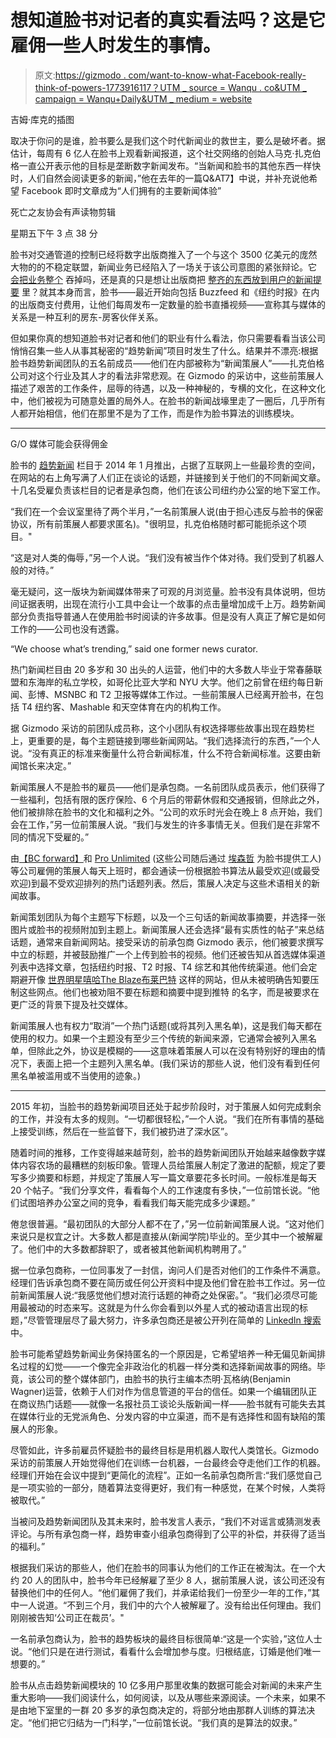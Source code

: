 # 想知道脸书对记者的真实看法吗？这是它雇佣一些人时发生的事情。

> 原文:[https://gizmodo . com/want-to-know-what-Facebook-really-think-of-powers-1773916117？UTM _ source = Wanqu . co&UTM _ campaign = Wanqu+Daily&UTM _ medium = website](https://gizmodo.com/want-to-know-what-facebook-really-thinks-of-journalists-1773916117?utm_source=wanqu.co&utm_campaign=Wanqu+Daily&utm_medium=website)

 吉姆·库克的插图 

取决于你问的是谁，脸书要么是我们这个时代新闻业的救世主，要么是破坏者。据估计，每周有 6 亿人在脸书上观看新闻报道，这个社交网络的创始人马克·扎克伯格一直公开表示他的目标是垄断数字新闻发布。“当新闻和脸书的其他东西一样快时，人们自然会阅读更多的新闻，”他在去年的一篇Q&AT7】中说，并补充说他希望 Facebook 即时文章成为“人们拥有的主要新闻体验”

死亡之友协会有声读物剪辑

星期五下午 3 点 38 分

脸书对交通管道的控制已经将数字出版商推入了一个与这个 3500 亿美元的庞然大物的的不稳定联盟，新闻业务已经陷入了一场关于该公司意图的紧张辩论。它 [会把业务整个](https://medium.com/@TowCenter/the-end-of-the-news-as-we-know-it-how-facebook-swallowed-journalism-60344fa50962#.nb6ig1mxh) 吞掉吗，还是真的只是想让出版商把 [整齐的东西放到用户的新闻提要](http://qz.com/369875/facebook-wont-kill-journalism-and-might-even-save-it/) 里？就其本身而言，脸书——最近开始向包括 Buzzfeed 和《纽约时报》在内的出版商支付费用，让他们每周发布一定数量的脸书直播视频——宣称其与媒体的关系是一种互利的房东-房客伙伴关系。

但如果你真的想知道脸书对记者和他们的职业有什么看法，你只需要看看当该公司悄悄召集一些人从事其秘密的“趋势新闻”项目时发生了什么。结果并不漂亮:根据脸书趋势新闻团队的五名前成员——他们在内部被称为“新闻策展人”——扎克伯格公司对这个行业及其人才的看法非常悲观。在 Gizmodo 的采访中，这些前策展人描述了艰苦的工作条件，屈辱的待遇，以及一种神秘的，专横的文化，在这种文化中，他们被视为可随意处置的局外人。在脸书的新闻战壕里走了一圈后，几乎所有人都开始相信，他们在那里不是为了工作，而是作为脸书算法的训练模块。

* * *

G/O 媒体可能会获得佣金

脸书的 [趋势新闻](http://newsroom.fb.com/news/2014/01/finding-popular-conversations-on-facebook/) 栏目于 2014 年 1 月推出，占据了互联网上一些最珍贵的空间，在网站的右上角写满了人们正在谈论的话题，并链接到关于他们的不同新闻文章。十几名受雇负责该栏目的记者是承包商，他们在该公司纽约办公室的地下室工作。

“我们在一个会议室里待了两个半月，”一名前策展人说(由于担心违反与脸书的保密协议，所有前策展人都要求匿名)。"很明显，扎克伯格随时都可能扼杀这个项目。"

“这是对人类的侮辱，”另一个人说。“我们没有被当作个体对待。我们受到了机器人般的对待。”

毫无疑问，这一版块为新闻媒体带来了可观的月浏览量。脸书没有具体说明，但坊间证据表明，出现在流行小工具中会让一个故事的点击量增加成千上万。趋势新闻部分负责指导普通人在使用脸书时阅读的许多故事。但是没有人真正了解它是如何工作的——公司也没有透露。

<aside class="o6p93a-0 iYEtQN">“We choose what’s trending,” said one former news curator.</aside>

热门新闻栏目由 20 多岁和 30 出头的人运营，他们中的大多数人毕业于常春藤联盟和东海岸的私立学校，如哥伦比亚大学和 NYU 大学。他们之前曾在纽约每日新闻、彭博、MSNBC 和 T2 卫报等媒体工作过。一些前策展人已经离开脸书，在包括 T4 纽约客、Mashable 和天空体育在内的机构工作。

据 Gizmodo 采访的前团队成员称，这个小团队有权选择哪些故事出现在趋势栏上，更重要的是，每个主题链接到哪些新闻网站。“我们选择流行的东西，”一个人说。“没有真正的标准来衡量什么符合新闻标准，什么不符合新闻标准。这要由新闻馆长来决定。”

新闻策展人不是脸书的雇员——他们是承包商。一名前团队成员表示，他们获得了一些福利，包括有限的医疗保险、6 个月后的带薪休假和交通报销，但除此之外，他们被排除在脸书的文化和福利之外。“公司的欢乐时光会在晚上 8 点开始，我们会在工作，”另一位前策展人说。“我们与发生的许多事情无关。但我们是在非常不同的情况下受雇的。”

由[【BC forward】](http://bcforward.com/)和 [Pro Unlimited](http://prounlimited.com/) (这些公司随后通过 [埃森哲](https://www.accenture.com/us-en) 为脸书提供工人)等公司雇佣的策展人每天上班时，都会通读一份根据脸书算法从最受欢迎(或最受欢迎)到最不受欢迎排列的热门话题列表。然后，策展人决定与这些术语相关的新闻故事。

新闻策划团队为每个主题写下标题，以及一个三句话的新闻故事摘要，并选择一张图片或脸书的视频附加到主题上。新闻策展人还会选择“最有实质性的帖子”来总结话题，通常来自新闻网站。接受采访的前承包商 Gizmodo 表示，他们被要求撰写中立的标题，并被鼓励推广一个上传到脸书的视频。他们还被告知从首选媒体渠道列表中选择文章，包括纽约时报、T2 时报、T4 综艺和其他传统渠道。他们会定期避开像 [世界明星嘻哈](http://www.worldstarhiphop.com/)[The Blaze](http://www.theblaze.com/)[布莱巴特](http://www.breitbart.com/) 这样的网站，但从未被明确告知要压制这些网点。他们也被劝阻不要在标题和摘要中提到推特 的名字，而是被要求在更广泛的背景下提及社交媒体。

新闻策展人也有权力“取消”一个热门话题(或将其列入黑名单)，这是我们每天都在使用的权力。如果一个主题没有至少三个传统的新闻来源，它通常会被列入黑名单，但除此之外，协议是模糊的——这意味着策展人可以在没有特别好的理由的情况下，表面上把一个主题列入黑名单。(我们采访的那些人说，他们没有看到任何黑名单被滥用或不当使用的迹象。)

* * *

2015 年初，当脸书的趋势新闻项目还处于起步阶段时，对于策展人如何完成剩余的工作，并没有太多的规则。“一切都很轻松，”一个人说。“我们在所有事情的基础上接受训练，然后在一些监督下，我们被扔进了深水区”。

随着时间的推移，工作变得越来越苛刻，脸书的趋势新闻团队开始越来越像数字媒体内容农场的最糟糕的刻板印象。管理人员给策展人制定了激进的配额，规定了要写多少摘要和标题，并规定了策展人写一篇文章要花多长时间。一般标准是每天 20 个帖子。“我们分享文件，看看每个人的工作速度有多快，”一位前馆长说。“他们试图培养办公室之间的竞争，看看我们每天能完成多少课题。”

倦怠很普遍。“最初团队的大部分人都不在了，”另一位前新闻策展人说。“这对他们来说只是权宜之计。大多数人都是直接从(新闻学院)毕业的。至少其中一个被解雇了。他们中的大多数都辞职了，或者被其他新闻机构聘用了。”

据一位承包商称，一位同事发了一封信，询问人们是否对他们的工作条件不满意。经理们告诉承包商不要在简历或任何公开资料中提及他们曾在脸书工作过。另一位前新闻策展人说:“我感觉他们想对流行话题的神奇之处保密。”。“我们必须尽可能用最被动的时态来写。这就是为什么你会看到以外星人式的被动语言出现的标题，”尽管管理层尽了最大努力，许多承包商还是被公开列在简单的 [LinkedIn 搜索](https://www.linkedin.com/title/curator-at-facebook) 中。

脸书可能希望趋势新闻业务保持匿名的一个原因是，它希望培养一种无偏见新闻排名过程的幻觉——一个像完全非政治化的机器一样分类和选择新闻故事的网络。毕竟，该公司的整个媒体部门，由脸书的执行主编本杰明·瓦格纳(Benjamin Wagner)运营，依赖于人们对作为信息管道的平台的信任。如果一个编辑团队正在商议热门话题——就像一名报社员工谈论头版新闻一样——脸书就有可能失去其在媒体行业的无党派角色、分发内容的中立渠道，而不是有选择性和固有缺陷的策展人的形象。

尽管如此，许多前雇员怀疑脸书的最终目标是用机器人取代人类馆长。Gizmodo 采访的前策展人开始觉得他们在训练一台机器，一台最终会夺走他们工作的机器。经理们开始在会议中提到“更简化的流程”。正如一名前承包商所言:“我们感觉自己是一项实验的一部分，随着算法变得更好，我们有一种感觉，在某个时候，人类将被取代。”

当被问及趋势新闻团队及其未来时，脸书发言人表示，“我们不对谣言或猜测发表评论。与所有承包商一样，趋势审查小组承包商得到了公平的补偿，并获得了适当的福利。”

根据我们采访的那些人，他们在脸书的同事认为他们的工作正在被淘汰。在一个大约 20 人的团队中，脸书今年已经解雇了至少 8 人，据前策展人说，该公司还没有替换他们中的任何人。“他们雇佣了我们，并承诺给我们一份至少一年的工作，”其中一人说道。“不到三个月，我们中的六个人被解雇了。没有给出任何理由。我们刚刚被告知‘公司正在裁员’。"

一名前承包商认为，脸书的趋势板块的最终目标很简单:“这是一个实验，”这位人士说。“他们只是在进行测试，看看什么会增加参与度。归根结底，订婚是他们唯一想要的。”

脸书从点击趋势新闻模块的 10 亿多用户那里收集的数据可能会对新闻的未来产生重大影响——我们阅读什么，如何阅读，以及从哪些来源阅读。一个未来，如果不是由地下室里的一群 20 多岁的承包商决定的，将部分地由那群人训练的算法决定。“他们把它归结为一门科学，”一位前馆长说。“我们真的是算法的奴隶。”